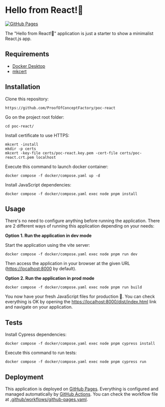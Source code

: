 Hello from React!👋
========================

[![GitHub Pages](https://github.com/ProofOfConceptFactory/poc-react/actions/workflows/github-pages.yaml/badge.svg)](https://github.com/ProofOfConceptFactory/poc-react/actions/workflows/github-pages.yaml)

The "Hello from React!👋" application is just a starter to show a minimalist React.js app.

Requirements
------------

* [Docker Desktop][1]
* [mkcert][2]

Installation
------------

Clone this repository:

```console
https://github.com/ProofOfConceptFactory/poc-react
```

Go on the project root folder:

```console
cd poc-react/
```

Install certificate to use HTTPS:

```console
mkcert -install
mkdir -p certs
mkcert -key-file certs/poc-react.key.pem -cert-file certs/poc-react.crt.pem localhost
```

Execute this command to launch docker container:

```console
docker compose -f docker/compose.yaml up -d
```

Install JavaScript dependencies:

```console
docker compose -f docker/compose.yaml exec node pnpm install
```

Usage
-----

There's no need to configure anything before running the application. There are
2 different ways of running this application depending on your needs:

**Option 1. Run the application in dev mode**

Start the application using the vite server:

```console
docker compose -f docker/compose.yaml exec node pnpm run dev
```

Then access the application in your browser at the given URL (<https://localhost:8000> by default).

**Option 2. Run the application in prod mode**

```console
docker compose -f docker/compose.yaml exec node pnpm run build
```
You now have your fresh JavaScript files for production 🚀.
You can check everything is OK by opening the [https://localhost:8000/dist/index.html][3] link and navigate on your application.

Tests
-----

Install Cypress dependencies:

```console
docker compose -f docker/compose.yaml exec node pnpm cypress install
```

Execute this command to run tests:

```console
docker compose -f docker/compose.yaml exec node pnpm cypress run
```

Deployment
----------

This application is deployed on [GitHub Pages][4].
Everything is configured and managed automatically by [GitHub Actions][5].
You can check the workflow file at [.github/workflows/github-pages.yaml][6].

[1]: https://www.docker.com/products/docker-desktop/
[2]: https://github.com/FiloSottile/mkcert
[3]: https://localhost:8000/dist/index.html
[4]: https://pages.github.com/
[5]: https://docs.github.com/en/actions
[6]: .github/workflows/github-pages.yaml
